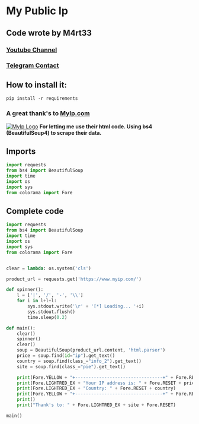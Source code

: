 # **My Public Ip**

## Code wrote by M4rt33
### [Youtube Channel](https://www.youtube.com/channel/UCp84qTAcb-1uQyr8Y3IInKQ?view_as=subscriber "Youtube Channel")
### [Telegram Contact](https://t.me/M4rt33 "Telegram Contact")

## How to install it:

```
pip install -r requirements
```

### A great thank's to [MyIp.com](http://myip.com "MyIp.com")

[![MyIp Logo](https://www.myip.com/img/myip.png "MyIp Logo")](http://www.myip.com/img/myip.png "MyIp Logo")
**For letting me use their html code. Using bs4 (BeautifulSoup4) to scrape their data.**

## **Imports**


```python
import requests
from bs4 import BeautifulSoup
import time
import os
import sys
from colorama import Fore
```

## **Complete code**

```python
import requests
from bs4 import BeautifulSoup
import time
import os
import sys
from colorama import Fore


clear = lambda: os.system('cls')

product_url = requests.get('https://www.myip.com/')

def spinner():
	l = ['|', '/', '-', '\\']
	for i in l+l+l:
		sys.stdout.write('\r' + '[*] Loading... '+i)
		sys.stdout.flush()
		time.sleep(0.2)

def main():
	clear()
	spinner()
	clear()
	soup = BeautifulSoup(product_url.content, 'html.parser')
	price = soup.find(id="ip").get_text()
	country = soup.find(class_="info_2").get_text()
	site = soup.find(class_="pie").get_text()

	print(Fore.YELLOW + "+---------------------------------+" + Fore.RESET)
	print(Fore.LIGHTRED_EX + "Your IP address is: " + Fore.RESET + price)
	print(Fore.LIGHTRED_EX + "Country: " + Fore.RESET + country)
	print(Fore.YELLOW + "+---------------------------------+" + Fore.RESET)
	print()
	print("Thank's to: " + Fore.LIGHTRED_EX + site + Fore.RESET)

main()
```
<!--more-->

<!--more-->

<!--more-->

<!--more-->
